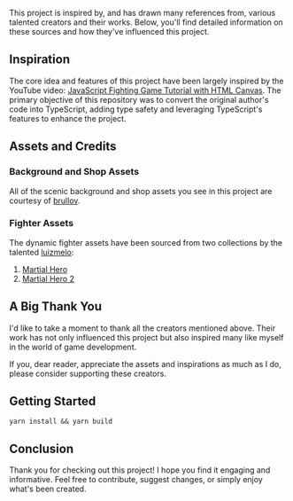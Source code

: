 This project is inspired by, and has drawn many references from, various talented creators and their works. Below, you'll find detailed information on these sources and how they've influenced this project.

## Inspiration

The core idea and features of this project have been largely inspired by the YouTube video: [JavaScript Fighting Game Tutorial with HTML Canvas](https://youtu.be/vyqbNFMDRGQ). The primary objective of this repository was to convert the original author's code into TypeScript, adding type safety and leveraging TypeScript's features to enhance the project.

## Assets and Credits

### Background and Shop Assets

All of the scenic background and shop assets you see in this project are courtesy of [brullov](https://brullov.itch.io/oak-woods).

### Fighter Assets

The dynamic fighter assets have been sourced from two collections by the talented [luizmelo](https://luizmelo.itch.io/):
1. [Martial Hero](https://luizmelo.itch.io/martial-hero)
2. [Martial Hero 2](https://luizmelo.itch.io/martial-hero-2)

## A Big Thank You

I'd like to take a moment to thank all the creators mentioned above. Their work has not only influenced this project but also inspired many like myself in the world of game development.

If you, dear reader, appreciate the assets and inspirations as much as I do, please consider supporting these creators.

## Getting Started

`yarn install && yarn build`

## Conclusion

Thank you for checking out this project! I hope you find it engaging and informative. Feel free to contribute, suggest changes, or simply enjoy what's been created.
